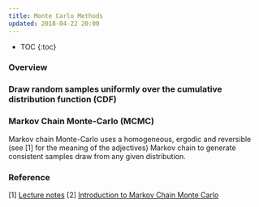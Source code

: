 ```yaml
---
title: Monte Carlo Methods
updated: 2018-04-22 20:00
---
```


* TOC
{:toc}

### Overview


### Draw random samples uniformly over the cumulative distribution function (CDF)

### Markov Chain Monte-Carlo (MCMC)

Markov chain Monte-Carlo uses a homogeneous, ergodic and reversible (see [1] for the meaning of the adjectives) Markov chain to generate consistent samples draw from any given distribution.



### Reference
[1] [Lecture notes](https://www.unige.ch/sciences/astro/files/2713/8971/4086/3_Paltani_MonteCarlo.pdf)
[2] [Introduction to Markov Chain Monte Carlo](http://www.mcmchandbook.net/HandbookChapter1.pdf)

